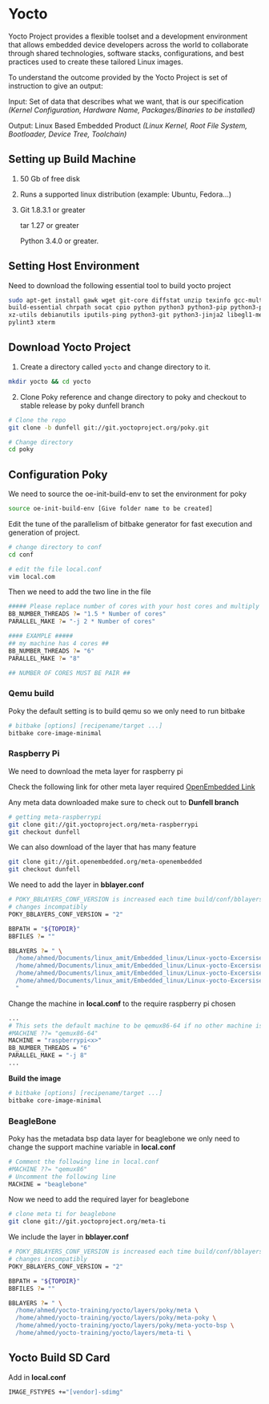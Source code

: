 # Yocto

Yocto Project provides a flexible toolset and a development environment that allows embedded device developers across the world to collaborate through shared technologies, software stacks, configurations, and best practices used to create these tailored Linux images.

To understand the outcome provided by the Yocto Project is set of instruction to give an output:

Input: Set of data that describes what we want, that is our specification 
	*(Kernel Configuration, Hardware Name, Packages/Binaries to be installed)*

Output: Linux Based Embedded Product 
		*(Linux Kernel, Root File System, Bootloader, Device Tree, Toolchain)*

## Setting up Build Machine

1. 50 Gb of free disk
2. Runs a supported linux distribution (example: Ubuntu, Fedora...)
3. 	Git 1.8.3.1 or greater
   	
   	tar 1.27 or greater
   	
   	Python 3.4.0 or greater.

## Setting Host Environment

Need to download the following essential tool to build yocto project

```bash
sudo apt-get install gawk wget git-core diffstat unzip texinfo gcc-multilib \
build-essential chrpath socat cpio python python3 python3-pip python3-pexpect \
xz-utils debianutils iputils-ping python3-git python3-jinja2 libegl1-mesa libsdl1.2-dev \
pylint3 xterm
```

## Download Yocto Project

1.  Create a directory called `yocto` and change directory to it.

```bash
mkdir yocto && cd yocto
```

2. Clone Poky reference and change directory to poky and checkout to stable release by poky dunfell branch

```bash
# Clone the repo
git clone -b dunfell git://git.yoctoproject.org/poky.git

# Change directory
cd poky
```

## Configuration Poky

We need to source the oe-init-build-env to set the environment for poky

```bash
source oe-init-build-env [Give folder name to be created]
```

Edit the tune of the parallelism of bitbake generator for fast execution and generation of project.

```bash
# change directory to conf
cd conf

# edit the file local.conf
vim local.com
```

Then we need to add the two line in the file

```bash
##### Please replace number of cores with your host cores and multiply it by the number next to it #####
BB_NUMBER_THREADS ?= "1.5 * Number of cores"
PARALLEL_MAKE ?= "-j 2 * Number of cores"

#### EXAMPLE #####
## my machine has 4 cores ##
BB_NUMBER_THREADS ?= "6"
PARALLEL_MAKE ?= "8"

## NUMBER OF CORES MUST BE PAIR ##
```

### Qemu build

Poky the default setting is to build qemu so we only need to run bitbake

```bash
# bitbake [options] [recipename/target ...]
bitbake core-image-minimal
```

### Raspberry Pi

We need to download the meta layer for raspberry pi

Check the following link for other meta layer required [OpenEmbedded Link](https://layers.openembedded.org/layerindex/branch/master/layers/)

Any meta data downloaded make sure to check out to **Dunfell branch**

```bash
# getting meta-raspberrypi
git clone git://git.yoctoproject.org/meta-raspberrypi
git checkout dunfell
```

We can also download of the layer that has many feature

```bash
git clone git://git.openembedded.org/meta-openembedded
git checkout dunfell
```

We need to add the layer in **bblayer.conf**

```bash
# POKY_BBLAYERS_CONF_VERSION is increased each time build/conf/bblayers.conf
# changes incompatibly
POKY_BBLAYERS_CONF_VERSION = "2"

BBPATH = "${TOPDIR}"
BBFILES ?= ""

BBLAYERS ?= " \
  /home/ahmed/Documents/linux_amit/Embedded_linux/Linux-yocto-Excersises/yocto/building_Raspberrypi_image/poky/meta \
  /home/ahmed/Documents/linux_amit/Embedded_linux/Linux-yocto-Excersises/yocto/building_Raspberrypi_image/poky/meta-poky \
  /home/ahmed/Documents/linux_amit/Embedded_linux/Linux-yocto-Excersises/yocto/building_Raspberrypi_image/poky/meta-yocto-bsp \
  /home/ahmed/Documents/linux_amit/Embedded_linux/Linux-yocto-Excersises/yocto/building_Raspberrypi_image/meta-raspberrypi \
  "
```

Change the machine in **local.conf** to the require raspberry pi chosen

```bash
...
# This sets the default machine to be qemux86-64 if no other machine is selected:
#MACHINE ??= "qemux86-64"
MACHINE = "raspberrypi<x>"
BB_NUMBER_THREADS = "6"
PARALLEL_MAKE = "-j 8"
...

```

**Build the image**

```bash
# bitbake [options] [recipename/target ...]
bitbake core-image-minimal
```

### BeagleBone

Poky has the metadata bsp data layer for beaglebone we only need to change the support machine variable in **local.conf**

```bash
# Comment the following line in local.conf
#MACHINE ??= "qemux86"
# Uncomment the following line
MACHINE = "beaglebone"
```

Now we need to add the required layer for beaglebone

```bash
# clone meta ti for beaglebone
git clone git://git.yoctoproject.org/meta-ti
```

We include the layer in **bblayer.conf**

```bash
# POKY_BBLAYERS_CONF_VERSION is increased each time build/conf/bblayers.conf
# changes incompatibly
POKY_BBLAYERS_CONF_VERSION = "2"

BBPATH = "${TOPDIR}"
BBFILES ?= ""

BBLAYERS ?= " \
  /home/ahmed/yocto-training/yocto/layers/poky/meta \
  /home/ahmed/yocto-training/yocto/layers/poky/meta-poky \
  /home/ahmed/yocto-training/yocto/layers/poky/meta-yocto-bsp \
  /home/ahmed/yocto-training/yocto/layers/meta-ti \
```

## Yocto Build SD Card

Add in **local.conf**

```bash
IMAGE_FSTYPES +="[vendor]-sdimg"
```


